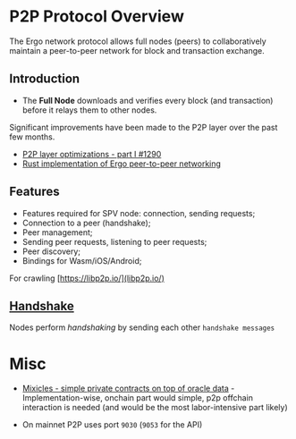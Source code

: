 # P2P Protocol Overview

The Ergo network protocol allows full nodes (peers) to collaboratively maintain a peer-to-peer network for block and transaction exchange.

## Introduction

- The **Full Node** downloads and verifies every block (and transaction) before it relays them to other nodes. 

Significant improvements have been made to the P2P layer over the past few months.

- [P2P layer optimizations - part I #1290](https://github.com/ergoplatform/ergo/pull/1290)
- [Rust implementation of Ergo peer-to-peer networking](https://github.com/ergoplatform/ergo-p2p)

## Features

- Features required for SPV node: connection, sending requests;
- Connection to a peer (handshake);
- Peer management;
- Sending peer requests, listening to peer requests;
- Peer discovery;
- Bindings for Wasm/iOS/Android;

For crawling [https://libp2p.io/](libp2p.io/)

## [Handshake](/dev/p2p/p2p-handshake)


Nodes perform *handshaking* by sending each other `handshake messages`

# Misc
- [Mixicles - simple private contracts on top of oracle data](https://research.chain.link/mixicles.pdf) - Implementation-wise, onchain part would simple, p2p offchain interaction is needed (and would be the most labor-intensive part likely)

- On mainnet P2P uses port `9030` (`9053` for the API)
